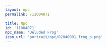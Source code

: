 ```yaml
---
layout: npc
permalink: /11004071

title: Npc
id: '11004071'
npc_name: 'Deluded Frog'
icon_url: 'portrait/npc/02040001_frog_p.png'
---
```

